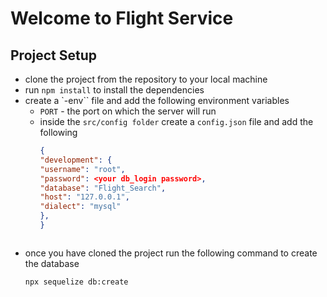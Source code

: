 # Welcome to Flight Service

## Project Setup

- clone the project from the repository to your local machine
- run `npm install` to install the dependencies
- create a `-env`` file and add the following environment variables
  - `PORT` - the port on which the server will run
  - inside the `src/config folder` create a `config.json` file and add the following
    ```json
    {
    "development": {
    "username": "root",
    "password": <your db_login password>,
    "database": "Flight_Search",
    "host": "127.0.0.1",
    "dialect": "mysql"
    },
    }
    ```
  ```

  ```
- once you have cloned the project run the following command to create the database
  ```bash
  npx sequelize db:create
  ```
